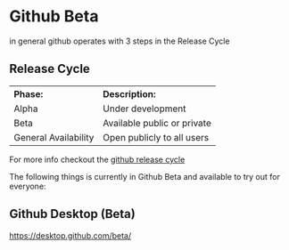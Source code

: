 # Github Beta

in general github operates with 3 steps in the Release Cycle

## Release Cycle

<table>
  <tbody>
    <tr>
      <th align="Left">Phase:</th>
      <th align="Left">Description:</th>
    </tr>
    <tr>
      <td>Alpha</td>
      <td>Under development</td>
    </tr>
    <tr>
      <td>Beta</td>
      <td>Available public or private</td>
    </tr>
    <tr>
      <td>General Availability </td>
      <td>
        Open publicly to all users
      </td>
    </tr>
  </tbody>
</table>

For more info checkout the <a href="https://docs.github.com/en/get-started/using-github/exploring-early-access-releases-with-feature-preview">github release cycle</a>


The following things is currently in Github Beta and available to try out for everyone:

## Github Desktop (Beta)
https://desktop.github.com/beta/
